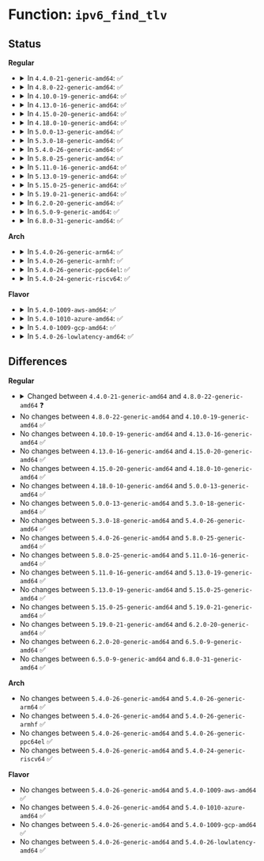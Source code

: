 # Function: <code>ipv6_find_tlv</code>

## Status
<b>Regular</b>
<ul>
<li>
<details>
<summary>In <code>4.4.0-21-generic-amd64</code>: ✅</summary>

```c
int ipv6_find_tlv(struct sk_buff * skb, int offset, int type)
```

```json
{
  "name": "ipv6_find_tlv",
  "collision_type": "Unique Global",
  "inline_type": "No",
  "funcs": [
    {
      "addr": 18446744071587232496,
      "name": "ipv6_find_tlv",
      "external": true,
      "loc": "net/ipv6/exthdrs_core.c:115",
      "file": "net/ipv6/exthdrs_core.c",
      "inline": "seen, unknown",
      "caller_inline": [],
      "caller_func": [
        "net/ipv6/icmp.c:icmp6_send",
        "net/ipv6/output_core.c:ip6_find_1stfragopt"
      ]
    }
  ],
  "symbols": [
    {
      "addr": 18446744071587232496,
      "name": "ipv6_find_tlv",
      "section": ".text",
      "bind": "STB_GLOBAL",
      "size": 131
    }
  ]
}
```
</details>
</li>
<li>
<details>
<summary>In <code>4.8.0-22-generic-amd64</code>: ✅</summary>

```c
int ipv6_find_tlv(const struct sk_buff * skb, int offset, int type)
```

```json
{
  "name": "ipv6_find_tlv",
  "collision_type": "Unique Global",
  "inline_type": "No",
  "funcs": [
    {
      "addr": 18446744071587697056,
      "name": "ipv6_find_tlv",
      "external": true,
      "loc": "net/ipv6/exthdrs_core.c:115",
      "file": "net/ipv6/exthdrs_core.c",
      "inline": "seen, unknown",
      "caller_inline": [],
      "caller_func": [
        "net/ipv6/icmp.c:icmp6_send",
        "net/ipv6/calipso.c:calipso_skbuff_optptr",
        "net/ipv6/output_core.c:ip6_find_1stfragopt"
      ]
    }
  ],
  "symbols": [
    {
      "addr": 18446744071587697056,
      "name": "ipv6_find_tlv",
      "section": ".text",
      "bind": "STB_GLOBAL",
      "size": 128
    }
  ]
}
```
</details>
</li>
<li>
<details>
<summary>In <code>4.10.0-19-generic-amd64</code>: ✅</summary>

```c
int ipv6_find_tlv(const struct sk_buff * skb, int offset, int type)
```

```json
{
  "name": "ipv6_find_tlv",
  "collision_type": "Unique Global",
  "inline_type": "No",
  "funcs": [
    {
      "addr": 18446744071587911408,
      "name": "ipv6_find_tlv",
      "external": true,
      "loc": "net/ipv6/exthdrs_core.c:115",
      "file": "net/ipv6/exthdrs_core.c",
      "inline": "seen, unknown",
      "caller_inline": [],
      "caller_func": [
        "net/ipv6/icmp.c:icmp6_send",
        "net/ipv6/calipso.c:calipso_skbuff_optptr",
        "net/ipv6/output_core.c:ip6_find_1stfragopt"
      ]
    }
  ],
  "symbols": [
    {
      "addr": 18446744071587911408,
      "name": "ipv6_find_tlv",
      "section": ".text",
      "bind": "STB_GLOBAL",
      "size": 128
    }
  ]
}
```
</details>
</li>
<li>
<details>
<summary>In <code>4.13.0-16-generic-amd64</code>: ✅</summary>

```c
int ipv6_find_tlv(const struct sk_buff * skb, int offset, int type)
```

```json
{
  "name": "ipv6_find_tlv",
  "collision_type": "Unique Global",
  "inline_type": "No",
  "funcs": [
    {
      "addr": 18446744071588069760,
      "name": "ipv6_find_tlv",
      "external": true,
      "loc": "net/ipv6/exthdrs_core.c:115",
      "file": "net/ipv6/exthdrs_core.c",
      "inline": "seen, unknown",
      "caller_inline": [],
      "caller_func": [
        "net/ipv6/icmp.c:icmp6_send",
        "net/ipv6/calipso.c:calipso_skbuff_optptr",
        "net/ipv6/output_core.c:ip6_find_1stfragopt"
      ]
    }
  ],
  "symbols": [
    {
      "addr": 18446744071588069760,
      "name": "ipv6_find_tlv",
      "section": ".text",
      "bind": "STB_GLOBAL",
      "size": 128
    }
  ]
}
```
</details>
</li>
<li>
<details>
<summary>In <code>4.15.0-20-generic-amd64</code>: ✅</summary>

```c
int ipv6_find_tlv(const struct sk_buff * skb, int offset, int type)
```

```json
{
  "name": "ipv6_find_tlv",
  "collision_type": "Unique Global",
  "inline_type": "No",
  "funcs": [
    {
      "addr": 18446744071588613936,
      "name": "ipv6_find_tlv",
      "external": true,
      "loc": "net/ipv6/exthdrs_core.c:115",
      "file": "net/ipv6/exthdrs_core.c",
      "inline": "seen, unknown",
      "caller_inline": [],
      "caller_func": [
        "net/ipv6/icmp.c:icmp6_send",
        "net/ipv6/calipso.c:calipso_skbuff_optptr",
        "net/ipv6/output_core.c:ip6_find_1stfragopt"
      ]
    }
  ],
  "symbols": [
    {
      "addr": 18446744071588613936,
      "name": "ipv6_find_tlv",
      "section": ".text",
      "bind": "STB_GLOBAL",
      "size": 128
    }
  ]
}
```
</details>
</li>
<li>
<details>
<summary>In <code>4.18.0-10-generic-amd64</code>: ✅</summary>

```c
int ipv6_find_tlv(const struct sk_buff * skb, int offset, int type)
```

```json
{
  "name": "ipv6_find_tlv",
  "collision_type": "Unique Global",
  "inline_type": "No",
  "funcs": [
    {
      "addr": 18446744071588979888,
      "name": "ipv6_find_tlv",
      "external": true,
      "loc": "net/ipv6/exthdrs_core.c:115",
      "file": "net/ipv6/exthdrs_core.c",
      "inline": "seen, unknown",
      "caller_inline": [],
      "caller_func": [
        "net/ipv6/icmp.c:icmp6_send",
        "net/ipv6/calipso.c:calipso_skbuff_optptr",
        "net/ipv6/output_core.c:ip6_find_1stfragopt"
      ]
    }
  ],
  "symbols": [
    {
      "addr": 18446744071588979888,
      "name": "ipv6_find_tlv",
      "section": ".text",
      "bind": "STB_GLOBAL",
      "size": 126
    }
  ]
}
```
</details>
</li>
<li>
<details>
<summary>In <code>5.0.0-13-generic-amd64</code>: ✅</summary>

```c
int ipv6_find_tlv(const struct sk_buff * skb, int offset, int type)
```

```json
{
  "name": "ipv6_find_tlv",
  "collision_type": "Unique Global",
  "inline_type": "No",
  "funcs": [
    {
      "addr": 18446744071589203904,
      "name": "ipv6_find_tlv",
      "external": true,
      "loc": "net/ipv6/exthdrs_core.c:115",
      "file": "net/ipv6/exthdrs_core.c",
      "inline": "seen, unknown",
      "caller_inline": [],
      "caller_func": [
        "net/ipv6/icmp.c:icmp6_send",
        "net/ipv6/calipso.c:calipso_skbuff_optptr",
        "net/ipv6/output_core.c:ip6_find_1stfragopt"
      ]
    }
  ],
  "symbols": [
    {
      "addr": 18446744071589203904,
      "name": "ipv6_find_tlv",
      "section": ".text",
      "bind": "STB_GLOBAL",
      "size": 126
    }
  ]
}
```
</details>
</li>
<li>
<details>
<summary>In <code>5.3.0-18-generic-amd64</code>: ✅</summary>

```c
int ipv6_find_tlv(const struct sk_buff * skb, int offset, int type)
```

```json
{
  "name": "ipv6_find_tlv",
  "collision_type": "Unique Global",
  "inline_type": "No",
  "funcs": [
    {
      "addr": 18446744071589657968,
      "name": "ipv6_find_tlv",
      "external": true,
      "loc": "net/ipv6/exthdrs_core.c:116",
      "file": "net/ipv6/exthdrs_core.c",
      "inline": "seen, unknown",
      "caller_inline": [],
      "caller_func": [
        "net/ipv6/icmp.c:icmp6_send",
        "net/ipv6/calipso.c:calipso_skbuff_optptr",
        "net/ipv6/output_core.c:ip6_find_1stfragopt"
      ]
    }
  ],
  "symbols": [
    {
      "addr": 18446744071589657968,
      "name": "ipv6_find_tlv",
      "section": ".text",
      "bind": "STB_GLOBAL",
      "size": 134
    }
  ]
}
```
</details>
</li>
<li>
<details>
<summary>In <code>5.4.0-26-generic-amd64</code>: ✅</summary>

```c
int ipv6_find_tlv(const struct sk_buff * skb, int offset, int type)
```

```json
{
  "name": "ipv6_find_tlv",
  "collision_type": "Unique Global",
  "inline_type": "No",
  "funcs": [
    {
      "addr": 18446744071589882304,
      "name": "ipv6_find_tlv",
      "external": true,
      "loc": "net/ipv6/exthdrs_core.c:116",
      "file": "net/ipv6/exthdrs_core.c",
      "inline": "seen, unknown",
      "caller_inline": [],
      "caller_func": [
        "net/ipv6/icmp.c:icmp6_send",
        "net/ipv6/calipso.c:calipso_skbuff_optptr",
        "net/ipv6/output_core.c:ip6_find_1stfragopt"
      ]
    }
  ],
  "symbols": [
    {
      "addr": 18446744071589882304,
      "name": "ipv6_find_tlv",
      "section": ".text",
      "bind": "STB_GLOBAL",
      "size": 134
    }
  ]
}
```
</details>
</li>
<li>
<details>
<summary>In <code>5.8.0-25-generic-amd64</code>: ✅</summary>

```c
int ipv6_find_tlv(const struct sk_buff * skb, int offset, int type)
```

```json
{
  "name": "ipv6_find_tlv",
  "collision_type": "Unique Global",
  "inline_type": "No",
  "funcs": [
    {
      "addr": 18446744071590911088,
      "name": "ipv6_find_tlv",
      "external": true,
      "loc": "net/ipv6/exthdrs_core.c:116",
      "file": "net/ipv6/exthdrs_core.c",
      "inline": "seen, unknown",
      "caller_inline": [],
      "caller_func": [
        "net/ipv6/icmp.c:icmp6_send",
        "net/ipv6/calipso.c:calipso_skbuff_delattr",
        "net/ipv6/output_core.c:ip6_find_1stfragopt"
      ]
    }
  ],
  "symbols": [
    {
      "addr": 18446744071590911088,
      "name": "ipv6_find_tlv",
      "section": ".text",
      "bind": "STB_GLOBAL",
      "size": 144
    }
  ]
}
```
</details>
</li>
<li>
<details>
<summary>In <code>5.11.0-16-generic-amd64</code>: ✅</summary>

```c
int ipv6_find_tlv(const struct sk_buff * skb, int offset, int type)
```

```json
{
  "name": "ipv6_find_tlv",
  "collision_type": "Unique Global",
  "inline_type": "No",
  "funcs": [
    {
      "addr": 18446744071590974304,
      "name": "ipv6_find_tlv",
      "external": true,
      "loc": "net/ipv6/exthdrs_core.c:116",
      "file": "net/ipv6/exthdrs_core.c",
      "inline": "seen, unknown",
      "caller_inline": [],
      "caller_func": [
        "net/ipv6/icmp.c:icmp6_send",
        "net/ipv6/calipso.c:calipso_skbuff_delattr",
        "net/ipv6/output_core.c:ip6_find_1stfragopt"
      ]
    }
  ],
  "symbols": [
    {
      "addr": 18446744071590974304,
      "name": "ipv6_find_tlv",
      "section": ".text",
      "bind": "STB_GLOBAL",
      "size": 140
    }
  ]
}
```
</details>
</li>
<li>
<details>
<summary>In <code>5.13.0-19-generic-amd64</code>: ✅</summary>

```c
int ipv6_find_tlv(const struct sk_buff * skb, int offset, int type)
```

```json
{
  "name": "ipv6_find_tlv",
  "collision_type": "Unique Global",
  "inline_type": "No",
  "funcs": [
    {
      "addr": 18446744071590905184,
      "name": "ipv6_find_tlv",
      "external": true,
      "loc": "net/ipv6/exthdrs_core.c:116",
      "file": "net/ipv6/exthdrs_core.c",
      "inline": "seen, unknown",
      "caller_inline": [],
      "caller_func": [
        "net/ipv6/icmp.c:icmp6_send",
        "net/ipv6/calipso.c:calipso_skbuff_delattr",
        "net/ipv6/output_core.c:ip6_find_1stfragopt"
      ]
    }
  ],
  "symbols": [
    {
      "addr": 18446744071590905184,
      "name": "ipv6_find_tlv",
      "section": ".text",
      "bind": "STB_GLOBAL",
      "size": 140
    }
  ]
}
```
</details>
</li>
<li>
<details>
<summary>In <code>5.15.0-25-generic-amd64</code>: ✅</summary>

```c
int ipv6_find_tlv(const struct sk_buff * skb, int offset, int type)
```

```json
{
  "name": "ipv6_find_tlv",
  "collision_type": "Unique Global",
  "inline_type": "No",
  "funcs": [
    {
      "addr": 18446744071591740800,
      "name": "ipv6_find_tlv",
      "external": true,
      "loc": "net/ipv6/exthdrs_core.c:116",
      "file": "net/ipv6/exthdrs_core.c",
      "inline": "seen, unknown",
      "caller_inline": [],
      "caller_func": [
        "net/ipv6/icmp.c:icmp6_send",
        "net/ipv6/calipso.c:calipso_skbuff_delattr",
        "net/ipv6/output_core.c:ip6_find_1stfragopt"
      ]
    }
  ],
  "symbols": [
    {
      "addr": 18446744071591740800,
      "name": "ipv6_find_tlv",
      "section": ".text",
      "bind": "STB_GLOBAL",
      "size": 140
    }
  ]
}
```
</details>
</li>
<li>
<details>
<summary>In <code>5.19.0-21-generic-amd64</code>: ✅</summary>

```c
int ipv6_find_tlv(const struct sk_buff * skb, int offset, int type)
```

```json
{
  "name": "ipv6_find_tlv",
  "collision_type": "Unique Global",
  "inline_type": "No",
  "funcs": [
    {
      "addr": 18446744071593445680,
      "name": "ipv6_find_tlv",
      "external": true,
      "loc": "net/ipv6/exthdrs_core.c:116",
      "file": "net/ipv6/exthdrs_core.c",
      "inline": "seen, unknown",
      "caller_inline": [],
      "caller_func": [
        "net/ipv6/icmp.c:icmp6_send",
        "net/ipv6/calipso.c:calipso_skbuff_delattr",
        "net/ipv6/output_core.c:ip6_find_1stfragopt"
      ]
    }
  ],
  "symbols": [
    {
      "addr": 18446744071593445680,
      "name": "ipv6_find_tlv",
      "section": ".text",
      "bind": "STB_GLOBAL",
      "size": 154
    }
  ]
}
```
</details>
</li>
<li>
<details>
<summary>In <code>6.2.0-20-generic-amd64</code>: ✅</summary>

```c
int ipv6_find_tlv(const struct sk_buff * skb, int offset, int type)
```

```json
{
  "name": "ipv6_find_tlv",
  "collision_type": "Unique Global",
  "inline_type": "No",
  "funcs": [
    {
      "addr": 18446744071595362048,
      "name": "ipv6_find_tlv",
      "external": true,
      "loc": "net/ipv6/exthdrs_core.c:116",
      "file": "net/ipv6/exthdrs_core.c",
      "inline": "seen, unknown",
      "caller_inline": [],
      "caller_func": [
        "net/ipv6/icmp.c:icmp6_send",
        "net/ipv6/calipso.c:calipso_skbuff_delattr",
        "net/ipv6/output_core.c:ip6_find_1stfragopt"
      ]
    }
  ],
  "symbols": [
    {
      "addr": 18446744071595362048,
      "name": "ipv6_find_tlv",
      "section": ".text",
      "bind": "STB_GLOBAL",
      "size": 154
    }
  ]
}
```
</details>
</li>
<li>
<details>
<summary>In <code>6.5.0-9-generic-amd64</code>: ✅</summary>

```c
int ipv6_find_tlv(const struct sk_buff * skb, int offset, int type)
```

```json
{
  "name": "ipv6_find_tlv",
  "collision_type": "Unique Global",
  "inline_type": "No",
  "funcs": [
    {
      "addr": 18446744071595759216,
      "name": "ipv6_find_tlv",
      "external": true,
      "loc": "net/ipv6/exthdrs_core.c:116",
      "file": "net/ipv6/exthdrs_core.c",
      "inline": "seen, unknown",
      "caller_inline": [],
      "caller_func": [
        "net/ipv6/icmp.c:icmp6_send",
        "net/ipv6/calipso.c:calipso_skbuff_delattr",
        "net/ipv6/output_core.c:ip6_find_1stfragopt"
      ]
    }
  ],
  "symbols": [
    {
      "addr": 18446744071595759216,
      "name": "ipv6_find_tlv",
      "section": ".text",
      "bind": "STB_GLOBAL",
      "size": 159
    }
  ]
}
```
</details>
</li>
<li>
<details>
<summary>In <code>6.8.0-31-generic-amd64</code>: ✅</summary>

```c
int ipv6_find_tlv(const struct sk_buff * skb, int offset, int type)
```

```json
{
  "name": "ipv6_find_tlv",
  "collision_type": "Unique Global",
  "inline_type": "No",
  "funcs": [
    {
      "addr": 18446744071596607392,
      "name": "ipv6_find_tlv",
      "external": true,
      "loc": "net/ipv6/exthdrs_core.c:116",
      "file": "net/ipv6/exthdrs_core.c",
      "inline": "seen, unknown",
      "caller_inline": [],
      "caller_func": [
        "net/ipv6/icmp.c:icmp6_send",
        "net/ipv6/calipso.c:calipso_skbuff_delattr",
        "net/ipv6/output_core.c:ip6_find_1stfragopt"
      ]
    }
  ],
  "symbols": [
    {
      "addr": 18446744071596607392,
      "name": "ipv6_find_tlv",
      "section": ".text",
      "bind": "STB_GLOBAL",
      "size": 159
    }
  ]
}
```
</details>
</li>
</ul>
<b>Arch</b>
<ul>
<li>
<details>
<summary>In <code>5.4.0-26-generic-arm64</code>: ✅</summary>

```c
int ipv6_find_tlv(const struct sk_buff * skb, int offset, int type)
```

```json
{
  "name": "ipv6_find_tlv",
  "collision_type": "Unique Global",
  "inline_type": "No",
  "funcs": [
    {
      "addr": 18446603336503603208,
      "name": "ipv6_find_tlv",
      "external": true,
      "loc": "net/ipv6/exthdrs_core.c:116",
      "file": "net/ipv6/exthdrs_core.c",
      "inline": "seen, unknown",
      "caller_inline": [],
      "caller_func": [
        "net/ipv6/icmp.c:icmp6_send",
        "net/ipv6/calipso.c:calipso_skbuff_optptr",
        "net/ipv6/output_core.c:ip6_find_1stfragopt"
      ]
    }
  ],
  "symbols": [
    {
      "addr": 18446603336503603208,
      "name": "ipv6_find_tlv",
      "section": ".text",
      "bind": "STB_GLOBAL",
      "size": 184
    }
  ]
}
```
</details>
</li>
<li>
<details>
<summary>In <code>5.4.0-26-generic-armhf</code>: ✅</summary>

```c
int ipv6_find_tlv(const struct sk_buff * skb, int offset, int type)
```

```json
{
  "name": "ipv6_find_tlv",
  "collision_type": "Unique Global",
  "inline_type": "No",
  "funcs": [
    {
      "addr": 3236247960,
      "name": "ipv6_find_tlv",
      "external": true,
      "loc": "net/ipv6/exthdrs_core.c:116",
      "file": "net/ipv6/exthdrs_core.c",
      "inline": "seen, unknown",
      "caller_inline": [],
      "caller_func": [
        "net/ipv6/icmp.c:icmp6_send",
        "net/ipv6/calipso.c:calipso_skbuff_optptr",
        "net/ipv6/output_core.c:ip6_find_1stfragopt"
      ]
    }
  ],
  "symbols": [
    {
      "addr": 3236247960,
      "name": "ipv6_find_tlv",
      "section": ".text",
      "bind": "STB_GLOBAL",
      "size": 156
    }
  ]
}
```
</details>
</li>
<li>
<details>
<summary>In <code>5.4.0-26-generic-ppc64el</code>: ✅</summary>

```c
int ipv6_find_tlv(const struct sk_buff * skb, int offset, int type)
```

```json
{
  "name": "ipv6_find_tlv",
  "collision_type": "Unique Global",
  "inline_type": "No",
  "funcs": [
    {
      "addr": 13835058055297414752,
      "name": "ipv6_find_tlv",
      "external": true,
      "loc": "net/ipv6/exthdrs_core.c:116",
      "file": "net/ipv6/exthdrs_core.c",
      "inline": "seen, unknown",
      "caller_inline": [],
      "caller_func": [
        "net/ipv6/icmp.c:icmp6_send",
        "net/ipv6/calipso.c:calipso_skbuff_optptr",
        "net/ipv6/output_core.c:ip6_find_1stfragopt"
      ]
    }
  ],
  "symbols": [
    {
      "addr": 13835058055297414752,
      "name": "ipv6_find_tlv",
      "section": ".text",
      "bind": "STB_GLOBAL",
      "size": 180
    }
  ]
}
```
</details>
</li>
<li>
<details>
<summary>In <code>5.4.0-24-generic-riscv64</code>: ✅</summary>

```c
int ipv6_find_tlv(const struct sk_buff * skb, int offset, int type)
```

```json
{
  "name": "ipv6_find_tlv",
  "collision_type": "Unique Global",
  "inline_type": "No",
  "funcs": [
    {
      "addr": 18446743936279555568,
      "name": "ipv6_find_tlv",
      "external": true,
      "loc": "net/ipv6/exthdrs_core.c:116",
      "file": "net/ipv6/exthdrs_core.c",
      "inline": "seen, unknown",
      "caller_inline": [],
      "caller_func": [
        "net/ipv6/icmp.c:icmp6_send",
        "net/ipv6/calipso.c:calipso_skbuff_optptr",
        "net/ipv6/output_core.c:ip6_find_1stfragopt"
      ]
    }
  ],
  "symbols": [
    {
      "addr": 18446743936279555568,
      "name": "ipv6_find_tlv",
      "section": ".text",
      "bind": "STB_GLOBAL",
      "size": 128
    }
  ]
}
```
</details>
</li>
</ul>
<b>Flavor</b>
<ul>
<li>
<details>
<summary>In <code>5.4.0-1009-aws-amd64</code>: ✅</summary>

```c
int ipv6_find_tlv(const struct sk_buff * skb, int offset, int type)
```

```json
{
  "name": "ipv6_find_tlv",
  "collision_type": "Unique Global",
  "inline_type": "No",
  "funcs": [
    {
      "addr": 18446744071589486672,
      "name": "ipv6_find_tlv",
      "external": true,
      "loc": "net/ipv6/exthdrs_core.c:116",
      "file": "net/ipv6/exthdrs_core.c",
      "inline": "seen, unknown",
      "caller_inline": [],
      "caller_func": [
        "net/ipv6/icmp.c:icmp6_send",
        "net/ipv6/calipso.c:calipso_skbuff_optptr",
        "net/ipv6/output_core.c:ip6_find_1stfragopt"
      ]
    }
  ],
  "symbols": [
    {
      "addr": 18446744071589486672,
      "name": "ipv6_find_tlv",
      "section": ".text",
      "bind": "STB_GLOBAL",
      "size": 134
    }
  ]
}
```
</details>
</li>
<li>
<details>
<summary>In <code>5.4.0-1010-azure-amd64</code>: ✅</summary>

```c
int ipv6_find_tlv(const struct sk_buff * skb, int offset, int type)
```

```json
{
  "name": "ipv6_find_tlv",
  "collision_type": "Unique Global",
  "inline_type": "No",
  "funcs": [
    {
      "addr": 18446744071589211664,
      "name": "ipv6_find_tlv",
      "external": true,
      "loc": "net/ipv6/exthdrs_core.c:116",
      "file": "net/ipv6/exthdrs_core.c",
      "inline": "seen, unknown",
      "caller_inline": [],
      "caller_func": [
        "net/ipv6/icmp.c:icmp6_send",
        "net/ipv6/calipso.c:calipso_skbuff_optptr",
        "net/ipv6/output_core.c:ip6_find_1stfragopt"
      ]
    }
  ],
  "symbols": [
    {
      "addr": 18446744071589211664,
      "name": "ipv6_find_tlv",
      "section": ".text",
      "bind": "STB_GLOBAL",
      "size": 134
    }
  ]
}
```
</details>
</li>
<li>
<details>
<summary>In <code>5.4.0-1009-gcp-amd64</code>: ✅</summary>

```c
int ipv6_find_tlv(const struct sk_buff * skb, int offset, int type)
```

```json
{
  "name": "ipv6_find_tlv",
  "collision_type": "Unique Global",
  "inline_type": "No",
  "funcs": [
    {
      "addr": 18446744071589927936,
      "name": "ipv6_find_tlv",
      "external": true,
      "loc": "net/ipv6/exthdrs_core.c:116",
      "file": "net/ipv6/exthdrs_core.c",
      "inline": "seen, unknown",
      "caller_inline": [],
      "caller_func": [
        "net/ipv6/icmp.c:icmp6_send",
        "net/ipv6/calipso.c:calipso_skbuff_optptr",
        "net/ipv6/output_core.c:ip6_find_1stfragopt"
      ]
    }
  ],
  "symbols": [
    {
      "addr": 18446744071589927936,
      "name": "ipv6_find_tlv",
      "section": ".text",
      "bind": "STB_GLOBAL",
      "size": 134
    }
  ]
}
```
</details>
</li>
<li>
<details>
<summary>In <code>5.4.0-26-lowlatency-amd64</code>: ✅</summary>

```c
int ipv6_find_tlv(const struct sk_buff * skb, int offset, int type)
```

```json
{
  "name": "ipv6_find_tlv",
  "collision_type": "Unique Global",
  "inline_type": "No",
  "funcs": [
    {
      "addr": 18446744071589977264,
      "name": "ipv6_find_tlv",
      "external": true,
      "loc": "net/ipv6/exthdrs_core.c:116",
      "file": "net/ipv6/exthdrs_core.c",
      "inline": "seen, unknown",
      "caller_inline": [],
      "caller_func": [
        "net/ipv6/icmp.c:icmp6_send",
        "net/ipv6/calipso.c:calipso_skbuff_optptr",
        "net/ipv6/output_core.c:ip6_find_1stfragopt"
      ]
    }
  ],
  "symbols": [
    {
      "addr": 18446744071589977264,
      "name": "ipv6_find_tlv",
      "section": ".text",
      "bind": "STB_GLOBAL",
      "size": 134
    }
  ]
}
```
</details>
</li>
</ul>

## Differences
<b>Regular</b>
<ul>
<li>
<details>
<summary>Changed between <code>4.4.0-21-generic-amd64</code> and <code>4.8.0-22-generic-amd64</code> ❓</summary>
<ul>
<li>
<b>Param type changed. </b>
<code>struct sk_buff * skb</code> ➡️ <code>const struct sk_buff * skb</code>
</li>
</ul>
</details>
</li>
<li>
No changes between <code>4.8.0-22-generic-amd64</code> and <code>4.10.0-19-generic-amd64</code> ✅
</li>
<li>
No changes between <code>4.10.0-19-generic-amd64</code> and <code>4.13.0-16-generic-amd64</code> ✅
</li>
<li>
No changes between <code>4.13.0-16-generic-amd64</code> and <code>4.15.0-20-generic-amd64</code> ✅
</li>
<li>
No changes between <code>4.15.0-20-generic-amd64</code> and <code>4.18.0-10-generic-amd64</code> ✅
</li>
<li>
No changes between <code>4.18.0-10-generic-amd64</code> and <code>5.0.0-13-generic-amd64</code> ✅
</li>
<li>
No changes between <code>5.0.0-13-generic-amd64</code> and <code>5.3.0-18-generic-amd64</code> ✅
</li>
<li>
No changes between <code>5.3.0-18-generic-amd64</code> and <code>5.4.0-26-generic-amd64</code> ✅
</li>
<li>
No changes between <code>5.4.0-26-generic-amd64</code> and <code>5.8.0-25-generic-amd64</code> ✅
</li>
<li>
No changes between <code>5.8.0-25-generic-amd64</code> and <code>5.11.0-16-generic-amd64</code> ✅
</li>
<li>
No changes between <code>5.11.0-16-generic-amd64</code> and <code>5.13.0-19-generic-amd64</code> ✅
</li>
<li>
No changes between <code>5.13.0-19-generic-amd64</code> and <code>5.15.0-25-generic-amd64</code> ✅
</li>
<li>
No changes between <code>5.15.0-25-generic-amd64</code> and <code>5.19.0-21-generic-amd64</code> ✅
</li>
<li>
No changes between <code>5.19.0-21-generic-amd64</code> and <code>6.2.0-20-generic-amd64</code> ✅
</li>
<li>
No changes between <code>6.2.0-20-generic-amd64</code> and <code>6.5.0-9-generic-amd64</code> ✅
</li>
<li>
No changes between <code>6.5.0-9-generic-amd64</code> and <code>6.8.0-31-generic-amd64</code> ✅
</li>
</ul>
<b>Arch</b>
<ul>
<li>
No changes between <code>5.4.0-26-generic-amd64</code> and <code>5.4.0-26-generic-arm64</code> ✅
</li>
<li>
No changes between <code>5.4.0-26-generic-amd64</code> and <code>5.4.0-26-generic-armhf</code> ✅
</li>
<li>
No changes between <code>5.4.0-26-generic-amd64</code> and <code>5.4.0-26-generic-ppc64el</code> ✅
</li>
<li>
No changes between <code>5.4.0-26-generic-amd64</code> and <code>5.4.0-24-generic-riscv64</code> ✅
</li>
</ul>
<b>Flavor</b>
<ul>
<li>
No changes between <code>5.4.0-26-generic-amd64</code> and <code>5.4.0-1009-aws-amd64</code> ✅
</li>
<li>
No changes between <code>5.4.0-26-generic-amd64</code> and <code>5.4.0-1010-azure-amd64</code> ✅
</li>
<li>
No changes between <code>5.4.0-26-generic-amd64</code> and <code>5.4.0-1009-gcp-amd64</code> ✅
</li>
<li>
No changes between <code>5.4.0-26-generic-amd64</code> and <code>5.4.0-26-lowlatency-amd64</code> ✅
</li>
</ul>

